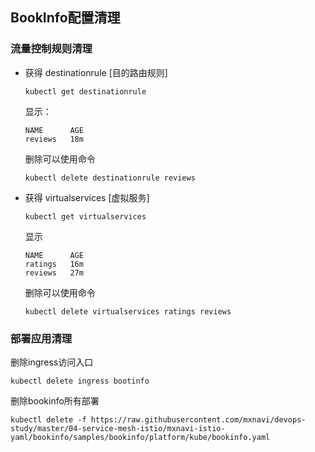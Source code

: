 ##  BookInfo配置清理

### 流量控制规则清理

* 获得 destinationrule [目的路由规则]

  ```
  kubectl get destinationrule
  ```
  显示：
  ```
  NAME      AGE
  reviews   18m
  ```
  
  删除可以使用命令
  
  ```
  kubectl delete destinationrule reviews
  ```

* 获得 virtualservices [虚拟服务]

  ```
  kubectl get virtualservices
  ```
    
  显示
  
  ```
  NAME      AGE
  ratings   16m
  reviews   27m
  ```
  
  删除可以使用命令  
  ```
  kubectl delete virtualservices ratings reviews
  ```
  
### 部署应用清理


删除ingress访问入口


```
kubectl delete ingress bootinfo
```


删除bookinfo所有部署


```
kubectl delete -f https://raw.githubusercontent.com/mxnavi/devops-study/master/04-service-mesh-istio/mxnavi-istio-yaml/bookinfo/samples/bookinfo/platform/kube/bookinfo.yaml
```